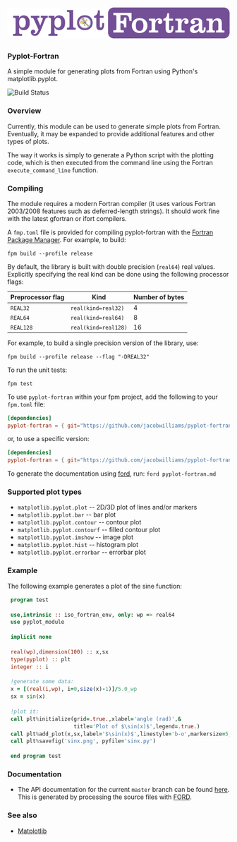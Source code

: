![Pyplot-Fortran](media/logo.png)
============

### Pyplot-Fortran

A simple module for generating plots from Fortran using Python's matplotlib.pyplot.

![Build Status](https://github.com/jacobwilliams/pyplot-fortran/actions/workflows/CI.yml/badge.svg)

### Overview

Currently, this module can be used to generate simple plots from Fortran.  Eventually, it may be expanded to provide additional features and other types of plots.

The way it works is simply to generate a Python script with the plotting code, which
is then executed from the command line using the Fortran ```execute_command_line``` function.

### Compiling

The module requires a modern Fortran compiler (it uses various Fortran 2003/2008 features such as deferred-length strings). It should work fine with the latest gfortran or ifort compilers.  

A `fmp.toml` file is provided for compiling pyplot-fortran with the [Fortran Package Manager](https://github.com/fortran-lang/fpm). For example, to build:

```
fpm build --profile release
```

By default, the library is built with double precision (`real64`) real values. Explicitly specifying the real kind can be done using the following processor flags:

Preprocessor flag | Kind  | Number of bytes
----------------- | ----- | ---------------
`REAL32`  | `real(kind=real32)`  | 4
`REAL64`  | `real(kind=real64)`  | 8
`REAL128` | `real(kind=real128)` | 16

For example, to build a single precision version of the library, use:

```
fpm build --profile release --flag "-DREAL32"
```

To run the unit tests:

```
fpm test
```

To use `pyplot-fortran` within your fpm project, add the following to your `fpm.toml` file:
```toml
[dependencies]
pyplot-fortran = { git="https://github.com/jacobwilliams/pyplot-fortran.git" }
```

or, to use a specific version:
```toml
[dependencies]
pyplot-fortran = { git="https://github.com/jacobwilliams/pyplot-fortran.git", tag = "3.2.0" }
```

To generate the documentation using [ford](https://github.com/Fortran-FOSS-Programmers/ford), run: ```ford pyplot-fortran.md```

### Supported plot types

* ```matplotlib.pyplot.plot``` -- 2D/3D plot of lines and/or markers
* ```matplotlib.pyplot.bar``` -- bar plot
* ```matplotlib.pyplot.contour``` -- contour plot
* ```matplotlib.pyplot.contourf``` -- filled contour plot
* ```matplotlib.pyplot.imshow``` -- image plot
* ```matplotlib.pyplot.hist``` -- histogram plot
* ```matplotlib.pyplot.errorbar``` -- errorbar plot

### Example

The following example generates a plot of the sine function:

```fortran
 program test

 use,intrinsic :: iso_fortran_env, only: wp => real64
 use pyplot_module

 implicit none

 real(wp),dimension(100) :: x,sx
 type(pyplot) :: plt
 integer :: i

 !generate some data:
 x = [(real(i,wp), i=0,size(x)-1)]/5.0_wp
 sx = sin(x)

 !plot it:
 call plt%initialize(grid=.true.,xlabel='angle (rad)',&
                     title='Plot of $\sin(x)$',legend=.true.)
 call plt%add_plot(x,sx,label='$\sin(x)$',linestyle='b-o',markersize=5,linewidth=2)
 call plt%savefig('sinx.png', pyfile='sinx.py')

 end program test
```

### Documentation

 * The API documentation for the current ```master``` branch can be found [here](https://jacobwilliams.github.io/pyplot-fortran/).  This is generated by processing the source files with [FORD](https://github.com/Fortran-FOSS-Programmers/ford).  

### See also

 * [Matplotlib](https://matplotlib.org)
